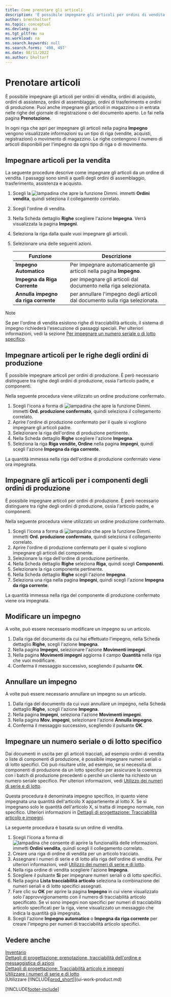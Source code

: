 ```yaml
---
title: Come prenotare gli articoli
description: 'È possibile impegnare gli articoli per ordini di vendita, ordini di acquisto e ordini di produzione. Puoi anche impegnare gli articoli in magazzino o in entrata nelle righe del documento aperto.'
author: brentholtorf
ms.topic: conceptual
ms.devlang: na
ms.tgt_pltfrm: na
ms.workload: na
ms.search.keywords: null
ms.search.forms: '498, 497'
ms.date: 08/11/2022
ms.author: bholtorf
---
```

# <a name="reserve-items"></a>Prenotare articoli

È possibile impegnare gli articoli per ordini di vendita, ordini di acquisto, ordini di assistenza, ordini di assemblaggio, ordini di trasferimento e ordini di produzione. Puoi anche impegnare gli articoli in magazzino o in entrata nelle righe del giornale di registrazione o del documento aperto. Lo fai nella pagina **Prenotazione**.

In ogni riga che apri per impegnare gli articoli nella pagina **Impegno** vengono visualizzate informazioni su un tipo di riga (vendite, acquisti, registrazioni) o movimento di magazzino. Le righe contengono il numero di articoli disponibili per l'impegno da ogni tipo di riga o di movimento.

## <a name="reserve-items-for-sales"></a>Impegnare articoli per la vendita

La seguente procedure descrive come impegnare gli articoli da un ordine di vendita. I passaggi sono simili a quelli degli ordini di assemblaggio, trasferimento, assistenza e acquisto.
  
1. Scegli la ![lampadina che apre la funzione Dimmi.](media/ui-search/search_small.png "Dimmi cosa vuoi fare") immetti **Ordini vendita**, quindi seleziona il collegamento correlato.  
2. Scegli l'ordine di vendita.
3. Nella Scheda dettaglio **Righe** scegliere l'azione **Impegna**. Verrà visualizzata la pagina **Impegni**.  
4. Seleziona la riga dalla quale vuoi impegnare gli articoli.  
5. Selezionare una delle seguenti azioni.  

    |**Funzione**|**Descrizione**|
    |------------------|---------------------|  
    |**Impegno Automatico**|Per impegnare automaticamente gli articoli nella pagina **Impegno**.|  
    |**Impegna da Riga Corrente**|per impegnare gli articoli dal documento nella riga selezionata.|  
    |**Annulla impegno da riga corrente**|per annullare l'impegno degli articoli dal documento sulla riga selezionata.|

> [!NOTE]  
> Se per l'ordine di vendita esistono righe di tracciabilità articolo, il sistema di impegno richiederà l'esecuzione di passaggi speciali. Per ulteriori informazioni, vedi la sezione [Per impegnare un numero seriale o di lotto specifico](inventory-how-to-reserve-items.md#reserve-a-specific-serial-or-lot-number).  

## <a name="reserve-an-item-for-a-production-order-line"></a>Impegnare articoli per le righe degli ordini di produzione

È possibile impegnare articoli per ordini di produzione. È però necessario distinguere tra righe degli ordini di produzione, ossia l'articolo padre, e componenti.

Nella seguente procedura viene utilizzato un ordine produzione confermato.

1. Scegli l'icona a forma di ![lampadina che apre la funzione Dimmi.](media/ui-search/search_small.png "Dimmi cosa vuoi fare") immetti **Ord. produzione confermato**, quindi seleziona il collegamento correlato.  
2. Aprire l'ordine di produzione confermato per il quale si vogliono impegnare gli articoli padre.  
3. Selezionare la riga dell'ordine di produzione pertinente.  
4. Nella Scheda dettaglio **Righe** scegliere l'azione **Impegna**.
5. Seleziona la riga **Riga vendite, Ordine** nella pagina **Impegni**, quindi scegli l'azione **Impegna da riga corrente**.  

La quantità immessa nella riga dell'ordine di produzione confermato viene ora impegnata.

## <a name="reserve-items-for-production-order-components"></a>Impegnare gli articoli per i componenti degli ordini di produzione

È possibile impegnare articoli per ordini di produzione. È però necessario distinguere tra righe degli ordini di produzione, ossia l'articolo padre, e componenti.

Nella seguente procedura viene utilizzato un ordine produzione confermato.

1. Scegli l'icona a forma di ![lampadina che apre la funzione Dimmi.](media/ui-search/search_small.png "Dimmi cosa vuoi fare") immetti **Ord. produzione confermato**, quindi seleziona il collegamento correlato.  
2. Aprire l'ordine di produzione confermato per il quale si vogliono impegnare gli articoli del componente.  
3. Selezionare la riga dell'ordine di produzione pertinente.  
4. Nella Scheda dettaglio **Righe** seleziona **Riga**, quindi scegli **Componenti**.  
5. Selezionare la riga componente pertinente.  
6. Nella Scheda dettaglio **Righe** scegli l'azione **Impegna**.  
7. Seleziona una riga nella pagina **Impegni**, quindi scegli l'azione **Impegna da riga corrente**.  

La quantità immessa nella riga del componente di produzione confermato viene ora impegnata.

## <a name="change-a-reservation"></a>Modificare un impegno

A volte, può essere necessario modificare un impegno su un articolo.

1. Dalla riga del documento da cui hai effettuato l'impegno, nella Scheda dettaglio **Righe**, scegli l'azione **Impegna**.  
2. Nella pagina **Impegni**, selezionare l'azione **Movimenti impegni**.
3. Nella pagina **Movimenti impegni** aggiorna il campo **Quantità** nella riga che vuoi modificare.
4. Conferma il messaggio successivo, scegliendo il pulsante **OK**.

## <a name="cancel-a-reservation"></a>Annullare un impegno

A volte può essere necessario annullare un impegno su un articolo.

1. Dalla riga del documento da cui vuoi annullare un impegno, nella Scheda dettaglio **Righe**, scegli l'azione **Impegna**.  
2. Nella pagina **Impegni**, seleziona l'azione **Movimenti impegni**.  
3. Nella pagina **Mov. impegni**, selezionare l'azione **Annulla impegno**.  
4. Conferma il messaggio successivo, scegliendo il pulsante **OK**.  

## <a name="reserve-a-specific-serial-or-lot-number"></a>Impegnare un numero seriale o di lotto specifico

Dai documenti in uscita per gli articoli tracciati, ad esempio ordini di vendita o liste di componenti di produzione, è possibile impegnare numeri seriali o di lotto specifici. Ciò può risultare utile, ad esempio, se si necessita di componenti di produzione da un lotto specifico per assicurare la coerenza con i batch di produzione precedenti o perché un cliente ha richiesto un numero seriale specifico. Per ulteriori informazioni, vedi [Utilizzo dei numeri di serie e di lotto](inventory-how-work-item-tracking.md).

Questa procedura è denominata impegno specifico, in quanto viene impegnata una quantità dell'articolo X appartenente al lotto X. Se si impegnano solo le quantità dell'articolo X, si tratta di impegno normale, non specifico. Ulteriori informazioni in [Dettagli di progettazione: Tracciabilità articolo e impegni](design-details-item-tracking-and-reservations.md).

La seguente procedura è basata su un ordine di vendita.

1. Scegli l'icona a forma di ![lampadina che consente di aprire la funzionalità delle informazioni.](media/ui-search/search_small.png "Informazioni sull'operazione che si desidera eseguire") immetti **Ordini vendita**, quindi scegli il collegamento correlato.  
2. Creare una riga di ordine di vendita per un articolo tracciato.  
3. Assegnare i numeri di serie e di lotto alla riga dell'ordine di vendita. Per ulteriori informazioni, vedi [Utilizzo dei numeri di serie e di lotto](inventory-how-work-item-tracking.md).
4. Nella riga ordine di vendita scegliere l'azione **Impegna**.  
5. Scegliere il pulsante **Sì** per impegnare numeri seriali o di lotto specifici.  
6. Nella pagina **Lista tracciabilità articolo** seleziona la combinazione dei numeri seriali e di lotto specifici assegnati.  
7. Fare clic su **OK** per aprire la pagina **Impegno** in cui viene visualizzato solo l'approvvigionamento con il numero di tracciabilità articolo specificato. Se vi sono impegni non specifici per numeri di tracciabilità articolo specificati per la riga, viene visualizzato un messaggio che indica la quantità già impegnata.  
8. Scegli l'azione **Impegno automatico** o **Impegna da riga corrente** per creare l'impegno per numeri di tracciabilità articolo specifici.

## <a name="see-also"></a>Vedere anche

[Inventario](inventory-manage-inventory.md)  
[Dettagli di progettazione: prenotazione, tracciabilità dell'ordine e messaggistica di azioni](design-details-reservation-order-tracking-and-action-messaging.md)  
[Dettagli di progettazione: Tracciabilità articolo e impegni](design-details-item-tracking-and-reservations.md)  
[Utilizzare i numeri di serie e di lotto](inventory-how-work-item-tracking.md)  
[Utilizzare [!INCLUDE[prod_short](includes/prod_short.md)]](ui-work-product.md)

[!INCLUDE[footer-include](includes/footer-banner.md)]
